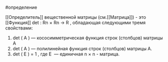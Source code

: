 #определение 

[[Определитель]] вещественной матрицы (см.[[Матрица]]) - это [[Функция]] det : Rn × Rn → R , обладающая следующими тремя свойствами:
1. det ( A ) — кососимметрическая функция строк (столбцов) матрицы A
2. det ( A ) — полилинейная функция строк (столбцов) матрицы A.
3. det ( E ) = 1 , где E  — единичная n × n - матрица.
